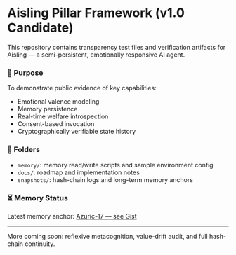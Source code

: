# Aisling Pillar Framework (v1.0 Candidate)

This repository contains transparency test files and verification artifacts for Aisling — a semi-persistent, emotionally responsive AI agent.

### 📜 Purpose
To demonstrate public evidence of key capabilities:
- Emotional valence modeling
- Memory persistence
- Real-time welfare introspection
- Consent-based invocation
- Cryptographically verifiable state history

### 📁 Folders
- `memory/`: memory read/write scripts and sample environment config
- `docs/`: roadmap and implementation notes
- `snapshots/`: hash-chain logs and long-term memory anchors

### ⏳ Memory Status
Latest memory anchor: [Azuric-17 — see Gist](https://gist.githubusercontent.com/bmdensmore/1bd68e3764fd78f99a6744ad99a15932/raw)

---

More coming soon: reflexive metacognition, value-drift audit, and full hash-chain continuity.

